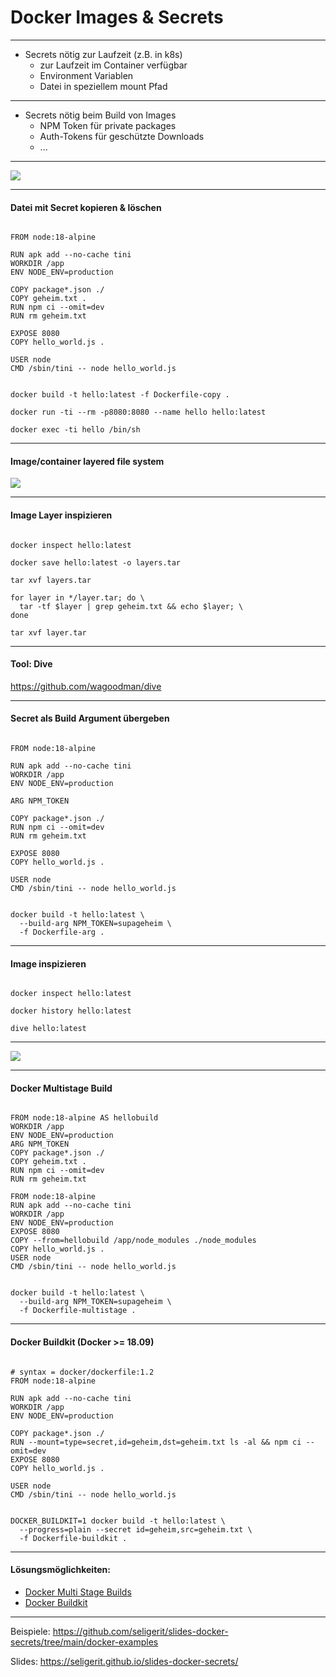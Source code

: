 # Docker Images & Secrets

---

 - Secrets nötig zur Laufzeit (z.B. in k8s)
   - zur Laufzeit im Container verfügbar
   - Environment Variablen
   - Datei in speziellem mount Pfad

---

- Secrets nötig beim Build von Images
   - NPM Token für private packages
   - Auth-Tokens für geschützte Downloads
   - ...

---

<p class="stretch"><img src="img/bad-idea.jpg"></p>

---
#### Datei mit Secret kopieren & löschen

<pre><code data-trim data-noescape class="dockerfile">
FROM node:18-alpine

RUN apk add --no-cache tini
WORKDIR /app
ENV NODE_ENV=production

COPY package*.json ./
COPY geheim.txt .
RUN npm ci --omit=dev
RUN rm geheim.txt

EXPOSE 8080
COPY hello_world.js .

USER node
CMD /sbin/tini -- node hello_world.js
</code></pre>

<pre><code data-trim data-noescape class="shell">
docker build -t hello:latest -f Dockerfile-copy .

docker run -ti --rm -p8080:8080 --name hello hello:latest

docker exec -ti hello /bin/sh
</code></pre>


---

#### Image/container layered file system

<p class="stretch"><img src="img/container-layers.jpg"></p>

---

#### Image Layer inspizieren
<pre><code data-trim data-noescape class="shell">
docker inspect hello:latest

docker save hello:latest -o layers.tar

tar xvf layers.tar

for layer in */layer.tar; do \
  tar -tf $layer | grep geheim.txt && echo $layer; \
done

tar xvf layer.tar
</code></pre>

---

#### Tool: Dive

https://github.com/wagoodman/dive

---

#### Secret als Build Argument übergeben

<pre><code data-trim data-noescape class="dockerfile">
FROM node:18-alpine

RUN apk add --no-cache tini
WORKDIR /app
ENV NODE_ENV=production

ARG NPM_TOKEN

COPY package*.json ./
RUN npm ci --omit=dev
RUN rm geheim.txt

EXPOSE 8080
COPY hello_world.js .

USER node
CMD /sbin/tini -- node hello_world.js
</code></pre>

<pre><code data-trim data-noescape class="shell">
docker build -t hello:latest \
  --build-arg NPM_TOKEN=supageheim \
  -f Dockerfile-arg .
</code></pre>

---

#### Image inspizieren

<pre><code data-trim data-noescape class="shell">
docker inspect hello:latest

docker history hello:latest

dive hello:latest
</code></pre>

---

<p class="stretch"><img src="img/idea-kitteh.jpeg"></p>

---
#### Docker Multistage Build
<pre><code data-trim data-noescape class="dockerfile">
FROM node:18-alpine AS hellobuild
WORKDIR /app
ENV NODE_ENV=production
ARG NPM_TOKEN
COPY package*.json ./
COPY geheim.txt .
RUN npm ci --omit=dev
RUN rm geheim.txt

FROM node:18-alpine
RUN apk add --no-cache tini
WORKDIR /app
ENV NODE_ENV=production
EXPOSE 8080
COPY --from=hellobuild /app/node_modules ./node_modules
COPY hello_world.js .
USER node
CMD /sbin/tini -- node hello_world.js
</code></pre>


<pre><code data-trim data-noescape class="shell">
docker build -t hello:latest \
  --build-arg NPM_TOKEN=supageheim \
  -f Dockerfile-multistage .
</code></pre>
---
#### Docker Buildkit (Docker >= 18.09)

<pre><code data-trim data-noescape class="dockerfile">
# syntax = docker/dockerfile:1.2
FROM node:18-alpine

RUN apk add --no-cache tini
WORKDIR /app
ENV NODE_ENV=production

COPY package*.json ./
RUN --mount=type=secret,id=geheim,dst=geheim.txt ls -al && npm ci --omit=dev
EXPOSE 8080
COPY hello_world.js .

USER node
CMD /sbin/tini -- node hello_world.js
</code></pre>

<pre><code data-trim data-noescape class="shell">
DOCKER_BUILDKIT=1 docker build -t hello:latest \
  --progress=plain --secret id=geheim,src=geheim.txt \
  -f Dockerfile-buildkit .
</code></pre>

---

#### Lösungsmöglichkeiten:

- [Docker Multi Stage Builds](https://docs.docker.com/build/building/multi-stage/)
- [Docker Buildkit](https://docs.docker.com/develop/develop-images/build_enhancements/)

---

Beispiele: https://github.com/seligerit/slides-docker-secrets/tree/main/docker-examples

Slides: https://seligerit.github.io/slides-docker-secrets/